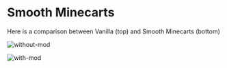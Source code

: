 # Smooth Minecarts
Here is a comparison between Vanilla (top) and Smooth Minecarts (bottom)

![without-mod](https://github.com/user-attachments/assets/e9ac13fb-8b82-43a8-a869-6984481c7ad2)

![with-mod](https://github.com/user-attachments/assets/61c9abd8-d4f3-4e15-a32f-909ee82fbfeb)
